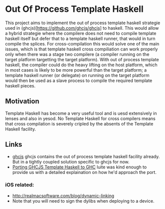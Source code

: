 # Out Of Process Template Haskell

This project aims to implement the out of process template haskell strategie used in
(ghcjs)[https://github.com/ghcjs/ghcjs] to haskell.  This would allow a hybrid strategie
where the compilere does not need to compile template haskell itself but defer that
to a template haskell runner, that would in turn compile the splices.  For cross-compilation
this would solve one of the main issues, which is that template haskell cross compiliation
can work properly only when there was a stage two compilere (a compiler running on the
target platform targetting the target platform).  With out of process template haskell, the
compiler could do the heavy lifting on the host platform, which in most cases is likely to
be more powerful than the target platform; a template haskell runner (or delegate) on running
on the target platform would then be used as a slave process to compile the required
template haskell pieces.

## Motivation

Template Haskell has become a very useful tool and is uesd extensively in lenses and also
in yesod.  No Template Haskell for cross compilers means that cross compilation is severely
cripled by the absents of the Template Haskell facility.

## Links

- [ghcjs](https://github.com/ghcjs/ghcjs)
  ghcjs contains the out of process template haskell facility already.  But in a tightly coupled
  solution specific to ghcjs for now.
- [Porting GHCJS Template Haskell to GHC](https://github.com/ghcjs/ghcjs/wiki/Porting-GHCJS-Template-Haskell-to-GHC)
  luite was kind enough to provide us with a detailed explaination on how he'd approach the port.

### iOS related:
- http://realmacsoftware.com/blog/dynamic-linking
- Note that you will need to sign the dylibs when deploying to a device.
